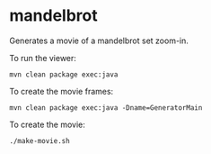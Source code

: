 mandelbrot
==========

Generates a movie of a mandelbrot set zoom-in.

To run the viewer: 

    mvn clean package exec:java
  
To create the movie frames:

    mvn clean package exec:java -Dname=GeneratorMain
 
To create the movie:

    ./make-movie.sh
